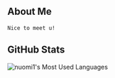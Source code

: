 
## About Me
    Nice to meet u!



## GitHub Stats
![nuomi1's Most Used Languages](https://github-readme-stats.vercel.app/api/top-langs/?username=6hz-t&exclude_repo=nuomi1.github.io&&layout=compact)

